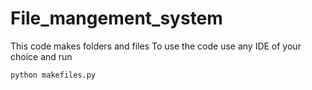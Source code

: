 # File_mangement_system
This code makes folders and files
To use the code use any IDE of your choice and run
```bash
python makefiles.py
```
